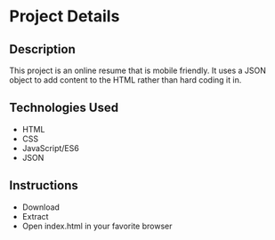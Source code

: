 # Project Details

## Description
This project is an online resume that is mobile friendly. It uses a JSON object to add content to the HTML rather than hard coding it in.

## Technologies Used
*   HTML
*   CSS
*   JavaScript/ES6
*   JSON

## Instructions

* Download
* Extract
* Open index.html in your favorite browser
